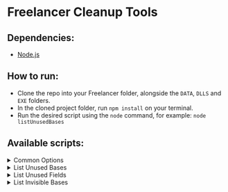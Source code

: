 # Freelancer Cleanup Tools

## Dependencies: 

- [Node.js](https://nodejs.org/en/)

## How to run:

- Clone the repo into your Freelancer folder, alongside the `DATA`, `DLLS` and `EXE` folders.
- In the cloned project folder, run `npm install` on your terminal.
- Run the desired script using the `node` command, for example: `node listUnusedBases`

## Available scripts:

<details><summary>Common Options</summary>
<blockquote>

| Name | Usage | Explanation | Example |
| --- | --- | --- | --- |
| <b>Exclude Systems</b> | `--exclude <system names>` | Excludes the given systems. Names are separated by space. | `node listUnusedFields --exclude br01 br02 br03` |
| <b>Export To File</b> | `--E` | Exports the fields into a file in the output folder. The name of the file is mentioned when the script finishes. | `node listUnusedBases --E` |

</blockquote>
</details>

<details><summary>List Unused Bases</summary>
<blockquote>

<b>File Name:</b> `listUnusedBases.js`

<b>Extra Options:</b> N/A

<b>Example:</b> `node listUnusedBases`

</blockquote>
</details>

<details><summary>List Unused Fields</summary>
<blockquote>

<b>File Name:</b> `listUnusedFields.js`

<b>Extra Options:</b> 

| Option | Explanation |
| --- | --- |
| `--D` | Replaces the unused field files content with a `;` |

<b>Example:</b> `node listUnusedFields`
</blockquote>
</details>

<details><summary>List Invisible Bases</summary>
<blockquote>

<b>File Name:</b> `listInvisibleBases.js`

<b>Extra Options:</b> N/A

<b>Example:</b> `node listInvisaibleBases`
</blockquote>
</details>
